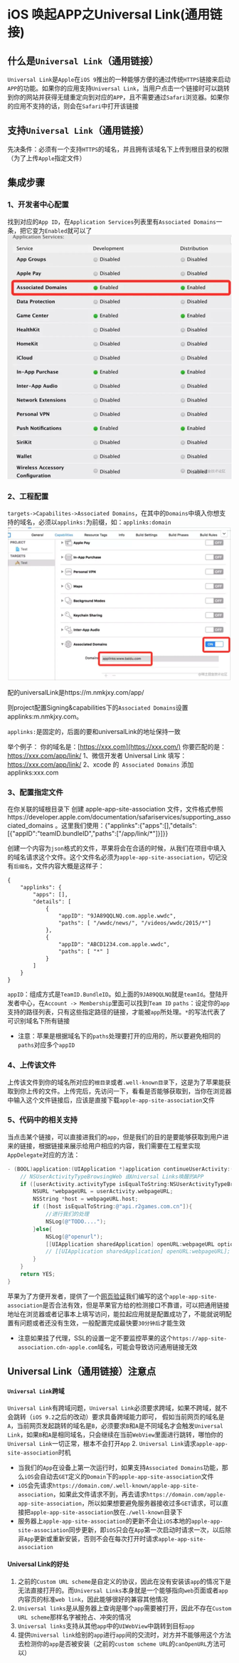 # iOS 唤起APP之Universal Link(通用链接)

## 什么是`Universal Link`（通用链接）

`Universal Link`是`Apple`在`iOS 9`推出的一种能够方便的通过传统`HTTPS`链接来启动`APP`的功能。如果你的应用支持`Universal Link`，当用户点击一个链接时可以跳转到你的网站并获得无缝重定向到对应的`APP`，且不需要通过`Safari`浏览器。如果你的应用不支持的话，则会在`Safari`中打开该链接

## 支持`Universal Link`（通用链接）

先决条件：必须有一个支持`HTTPS`的域名，并且拥有该域名下上传到根目录的权限（为了上传`Apple`指定文件）

## 集成步骤

### 1、开发者中心配置

找到对应的`App ID`，在`Application Services`列表里有`Associated Domains`一条，把它变为`Enabled`就可以了 ![配置App ID支持Associated Domains](universalLink.assets/ec222da425b34d058b414302897a4909~tplv-k3u1fbpfcp-zoom-in-crop-mark:1304:0:0:0.awebp)

### 2、工程配置

`targets->Capabilites->Associated Domains`，在其中的`Domains`中填入你想支持的域名，必须以`applinks:`为前缀，如：`applinks:domain` ![配置项目中的Associated Domains](universalLink.assets/8092bea9cfbf4f528db5ef723e532567~tplv-k3u1fbpfcp-zoom-in-crop-mark:1304:0:0:0.awebp)

配的universalLink是https://m.nmkjxy.com/app/

则project配置Signing&capabilities下的`Associated Domains`设置applinks:m.nmkjxy.com。

`applinks:`是固定的，后面的要和universalLink的地址保持一致

举个例子：
你的域名是：[https://xxx.com](https://xxx.com/) 你要匹配的是：https://xxx.com/app/link/
1、微信开发者 Universal Link 填写：https://xxx.com/app/link/
2、xcode 的` Associated Domains` 添加 applinks:xxx.com

### 3、配置指定文件

在你关联的域根目录下 创建 apple-app-site-association 文件，文件格式参照https://developer.apple.com/documentation/safariservices/supporting_associated_domains 。这里我们使用：{&quot;applinks&quot;:{&quot;apps&quot;:[],&quot;details&quot;:[{&quot;appID&quot;:&quot;teamID.bundleID&quot;,&quot;paths&quot;:[&quot;/app/link/*&quot;]}]}}

创建一个内容为`json`格式的文件，苹果将会在合适的时候，从我们在项目中填入的域名请求这个文件。这个文件名必须为`apple-app-site-association`，切记没有`后缀名`，文件内容大概是这样子：

```
{
    "applinks": {
        "apps": [],
        "details": [
            {
                "appID": "9JA89QQLNQ.com.apple.wwdc",
                "paths": [ "/wwdc/news/", "/videos/wwdc/2015/*"]
            },
            {
                "appID": "ABCD1234.com.apple.wwdc",
                "paths": [ "*" ]
            }
        ]
    }
}
```

`appID`：组成方式是`TeamID.BundleID`。如上面的`9JA89QQLNQ`就是`teamId`。登陆开发者中心，在`Account -> Membership`里面可以找到`Team ID` `paths`：设定你的`app`支持的路径列表，只有这些指定路径的链接，才能被`app`所处理。`*`的写法代表了可识别域名下所有链接

- 注意：苹果是根据域名下的`paths`处理要打开的应用的，所以要避免相同的`paths`对应多个`appID`

### 4、上传该文件

上传该文件到你的域名所对应的`根目录`或者`.well-known目录`下，这是为了苹果能获取到你上传的文件。上传完后，先访问一下，看看是否能够获取到，当你在浏览器中输入这个文件链接后，应该是直接下载`apple-app-site-association`文件

### 5、代码中的相关支持

当点击某个链接，可以直接进我们的`app`，但是我们的目的是要能够获取到用户进来的链接，根据链接来展示给用户相应的内容，我们需要在工程里实现`AppDelegate`对应的方法：

```objective-c
- (BOOL)application:(UIApplication *)application continueUserActivity:(NSUserActivity *)userActivity restorationHandler:(void (^)(NSArray * _Nullable))restorationHandler {
    // NSUserActivityTypeBrowsingWeb 由Universal Links唤醒的APP
    if ([userActivity.activityType isEqualToString:NSUserActivityTypeBrowsingWeb]){
        NSURL *webpageURL = userActivity.webpageURL;
        NSString *host = webpageURL.host;
        if ([host isEqualToString:@"api.r2games.com.cn"]){
            //进行我们的处理
            NSLog(@"TODO....");
        }else{
            NSLog(@"openurl");
            [[UIApplication sharedApplication] openURL:webpageURL options:nil completionHandler:nil];
            // [[UIApplication sharedApplication] openURL:webpageURL];
        }
    }
    return YES;
}
```

苹果为了方便开发者，提供了一个[网页验证](https://link.juejin.cn?target=https%3A%2F%2Fsearch.developer.apple.com%2Fappsearch-validation-tool%2F)我们编写的这个`apple-app-site-association`是否合法有效，但是苹果官方给的检测接口不靠谱，可以把通用链接地址在浏览器或者记事本上填写访问，能拉起应用就是配置成功了，不能就说明配置有问题或者还没有生效，一般配置完成最快要`30分钟后`才能生效

- 注意如果挂了代理，SSL的设置一定不要监控苹果的这个`https://app-site-association.cdn-apple.com`域名，可能会导致访问通用链接无效

## Universal Link（通用链接）注意点

#### `Universal Link`跨域

`Universal Link`有跨域问题，`Universal Link`必须要求跨域，如果不跨域，就不会跳转（`iOS 9.2`之后的改动）要求具备跨域能力即可， 假如当前网页的域名是`A`，当前网页发起跳转的域名是`B`，必须要求`B`和`A`是不同域名才会触发`Universal Link`，如果`B`和`A`是相同域名，只会继续在当前`WebView`里面进行跳转，哪怕你的`Universal Link`一切正常，根本不会打开`App` 2. `Universal Link`请求`apple-app-site-association`时机

- 当我们的`App`在设备上第一次运行时，如果支持`Associated Domains`功能，那么`iOS`会自动去`GET`定义的`Domain`下的`apple-app-site-association`文件
- `iOS`会先请求`https://domain.com/.well-known/apple-app-site-association`，如果此文件请求不到，再去请求`https://domain.com/apple-app-site-association`，所以如果想要避免服务器接收过多`GET`请求，可以直接把`apple-app-site-association`放在`./well-known`目录下
- 服务器上`apple-app-site-association`的更新不会让`iOS`本地的`apple-app-site-association`同步更新，即`iOS`只会在`App`第一次启动时请求一次，以后除非`App`更新或重新安装，否则不会在每次打开时请求`apple-app-site-association`

#### Universal Link的好处

1. 之前的`Custom URL scheme`是自定义的协议，因此在没有安装该`app`的情况下是无法直接打开的。而`Universal Links`本身就是一个能够指向`web`页面或者`app`内容页的标准`web link`，因此能够很好的兼容其他情况
2. `Universal links`是从服务器上查询是哪个`app`需要被打开，因此不存在`Custom URL scheme`那样名字被抢占、冲突的情况
3. `Universal links`支持从其他`app`中的`UIWebView`中跳转到目标`app`
4. 提供`Universal link`给别的`app`进行`app`间的交流时，对方并不能够用这个方法去检测你的`app`是否被安装（之前的`custom scheme URL`的`canOpenURL`方法可以）